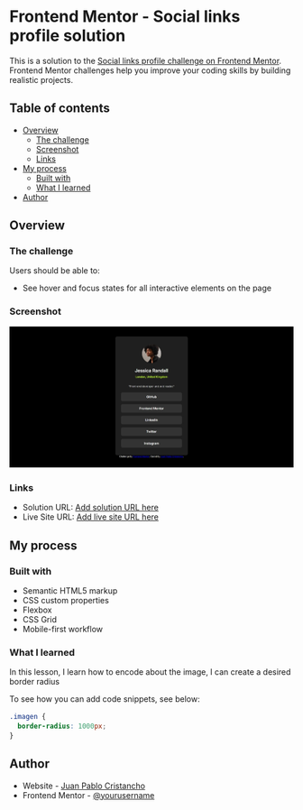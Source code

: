 # Frontend Mentor - Social links profile solution

This is a solution to the [Social links profile challenge on Frontend Mentor](https://www.frontendmentor.io/challenges/social-links-profile-UG32l9m6dQ). Frontend Mentor challenges help you improve your coding skills by building realistic projects. 

## Table of contents

- [Overview](#overview)
  - [The challenge](#the-challenge)
  - [Screenshot](#screenshot)
  - [Links](#links)
- [My process](#my-process)
  - [Built with](#built-with)
  - [What I learned](#what-i-learned)
- [Author](#author)

## Overview

### The challenge

Users should be able to:

- See hover and focus states for all interactive elements on the page

### Screenshot

![](./assets/images/social-links.jpeg)


### Links

- Solution URL: [Add solution URL here](https://github.com/JuanCris09/social-links)
- Live Site URL: [Add live site URL here](https://juancris09.github.io/social-links/)

## My process

### Built with

- Semantic HTML5 markup
- CSS custom properties
- Flexbox
- CSS Grid
- Mobile-first workflow

### What I learned

In this lesson, I learn how to encode about the image, I can create a desired border radius

To see how you can add code snippets, see below:

```css
.imagen {
  border-radius: 1000px;
}
```

## Author

- Website - [Juan Pablo Cristancho](https://www.your-site.com)
- Frontend Mentor - [@yourusername](https://www.frontendmentor.io/profile/JuanCris09)


